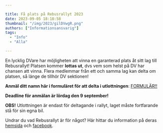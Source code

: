 ```yaml
---

title: Få plats på Rebusrallyt 2023
date: 2023-09-05 18:18:58
thumbnail: "/img/2023/gilDVwgR.png"
authors: ["Informationsansvarig"]
tags: 
  - "Info"
  - "Alla"

---
```

En lycklig DVare har möjligheten att vinna en garanterad plats åt sitt lag till Rebusrallyt! Platsen kommer **lottas ut**, dvs vem som helst på DV har chansen att vinna. Flera medlemmar från ett och samma lag kan delta om platsen, så länge de tillhör DV sektionen! 

**Anmäl ditt namn här i formuläret för att delta i utlottningen**: [FORMULÄR!!](https://forms.gle/V88ttvYjNsKevnuR7)

**Deadline för anmälan är lördag den 9 september!**

**OBS!** Utlottningen är endast för deltagande i rallyt, laget måste fortfarande stå för sin egna bil. 

Undrar du vad Rebusrallyt är för något? Här hittar du information på deras [hemsida](https://rally.utn.se/) och [facebook](https://www.facebook.com/events/1604942433329168/?acontext=%7B%22event_action_history%22%3A[%7B%22mechanism%22%3A%22your_upcoming_events_unit%22%2C%22surface%22%3A%22bookmark%22%7D]%2C%22ref_notif_type%22%3Anull%7D). 

